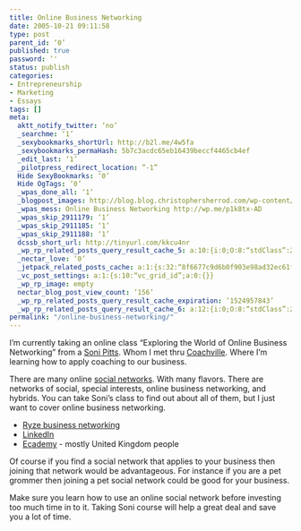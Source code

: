 ```yaml
---
title: Online Business Networking
date: 2005-10-21 09:11:58
type: post
parent_id: ‘0’
published: true
password: ’'
status: publish
categories:
- Entrepreneurship
- Marketing
- Essays
tags: []
meta:
  aktt_notify_twitter: ‘no’
  _searchme: ‘1’
  _sexybookmarks_shortUrl: http://b2l.me/4w5fa
  _sexybookmarks_permaHash: 5b7c3acdc65eb16439beccf4465cb4ef
  _edit_last: ‘1’
  _pilotpress_redirect_location: ”-1”
  Hide SexyBookmarks: ‘0’
  Hide OgTags: ‘0’
  _wpas_done_all: ‘1’
  _blogpost_images: http://blog.blog.christophersherrod.com/wp-content/uploads/images/video1.jpg
  _wpas_mess: Online Business Networking http://wp.me/p1k8tx-AD
  _wpas_skip_2911179: ‘1’
  _wpas_skip_2911185: ‘1’
  _wpas_skip_2911188: ‘1’
  dcssb_short_url: http://tinyurl.com/kkcu4nr
  _wp_rp_related_posts_query_result_cache_5: a:10:{i:0;O:8:“stdClass”:2:{s:7:“post_id”;s:2:“82”;s:5:“score”;s:16:“40.7983184354771”;}i:1;O:8:“stdClass”:2:{s:7:“post_id”;s:4:“2282”;s:5:“score”;s:18:“37.137446289518124”;}i:2;O:8:“stdClass”:2:{s:7:“post_id”;s:4:“2283”;s:5:“score”;s:17:“29.23141296488239”;}i:3;O:8:“stdClass”:2:{s:7:“post_id”;s:4:“2270”;s:5:“score”;s:17:“29.23141296488239”;}i:4;O:8:“stdClass”:2:{s:7:“post_id”;s:2:“20”;s:5:“score”;s:18:“14.588596780372708”;}i:5;O:8:“stdClass”:2:{s:7:“post_id”;s:4:“6757”;s:5:“score”;s:18:“13.085310005769117”;}i:6;O:8:“stdClass”:2:{s:7:“post_id”;s:4:“4593”;s:5:“score”;s:18:“13.085310005769117”;}i:7;O:8:“stdClass”:2:{s:7:“post_id”;s:2:“37”;s:5:“score”;s:18:“13.085310005769117”;}i:8;O:8:“stdClass”:2:{s:7:“post_id”;s:4:“6806”;s:5:“score”;s:16:“11.9479239945117”;}i:9;O:8:“stdClass”:2:{s:7:“post_id”;s:4:“6776”;s:5:“score”;s:16:“11.9479239945117”;}}
  _nectar_love: ‘0’
  _jetpack_related_posts_cache: a:1:{s:32:“8f6677c9d6b0f903e98ad32ec61f8deb”;a:2:{s:7:“expires”;i:1472593404;s:7:“payload”;a:3:{i:0;a:1:{s:2:“id”;i:1815;}i:1;a:1:{s:2:“id”;i:654;}i:2;a:1:{s:2:“id”;i:1540;}}}}
  _vc_post_settings: a:1:{s:10:“vc_grid_id”;a:0:{}}
  _wp_rp_image: empty
  nectar_blog_post_view_count: ‘156’
  _wp_rp_related_posts_query_result_cache_expiration: ‘1524957843’
  _wp_rp_related_posts_query_result_cache_6: a:12:{i:0;O:8:“stdClass”:2:{s:7:“post_id”;s:4:“2282”;s:5:“score”;s:16:“64.3731647919806”;}i:1;O:8:“stdClass”:2:{s:7:“post_id”;s:3:“356”;s:5:“score”;s:17:“50.74144902819184”;}i:2;O:8:“stdClass”:2:{s:7:“post_id”;s:3:“277”;s:5:“score”;s:18:“49.371844611324576”;}i:3;O:8:“stdClass”:2:{s:7:“post_id”;s:3:“624”;s:5:“score”;s:18:“47.141146448760544”;}i:4;O:8:“stdClass”:2:{s:7:“post_id”;s:4:“1257”;s:5:“score”;s:17:“46.33298439925766”;}i:5;O:8:“stdClass”:2:{s:7:“post_id”;s:3:“370”;s:5:“score”;s:17:“46.33298439925766”;}i:6;O:8:“stdClass”:2:{s:7:“post_id”;s:3:“383”;s:5:“score”;s:16:“44.9633799823904”;}i:7;O:8:“stdClass”:2:{s:7:“post_id”;s:4:“6929”;s:5:“score”;s:18:“29.044783464104157”;}i:8;O:8:“stdClass”:2:{s:7:“post_id”;s:2:“20”;s:5:“score”;s:18:“24.311327531262833”;}i:9;O:8:“stdClass”:2:{s:7:“post_id”;s:4:“6757”;s:5:“score”;s:17:“23.83924316810668”;}i:10;O:8:“stdClass”:2:{s:7:“post_id”;s:4:“4593”;s:5:“score”;s:17:“23.83924316810668”;}i:11;O:8:“stdClass”:2:{s:7:“post_id”;s:2:“37”;s:5:“score”;s:17:“23.83924316810668”;}}
permalink: "/online-business-networking/"
---
```

<p>I’m currently taking an online class “Exploring the World of Online Business Networking” from a <a href="http://www.sonipitts.com">Soni Pitts</a>.  Whom I met thru <a href="http://www.coachville.com">Coachville</a>.  Where I’m learning how to apply coaching to our business.</p>
<p>There are many online <a href="http://en.wikipedia.org/wiki/Social_network">social networks</a>.  With many flavors.  There are networks of social, special interests, online business networking, and hybrids.  You can take Soni’s class to find out about all of them, but I just want to cover online business networking.</p>
<ul>
<li><a href="http://www.ryze.com/index.php">Ryze business networking</a></li>
<li><a href="https://www.linkedin.com/">LinkedIn</a></li>
<li><a href="http://www.ecademy.com/">Ecademy</a> - mostly United Kingdom people</li>
</ul>
<p>Of course if you find a social network that applies to your business then joining that network would be advantageous.  For instance if you are a pet grommer then joining a pet social network could be good for your business.</p>
<p>Make sure you learn how to use an  online social network before investing too much time in to it.  Taking Soni course will help a great deal and save you a lot of time.</p>
